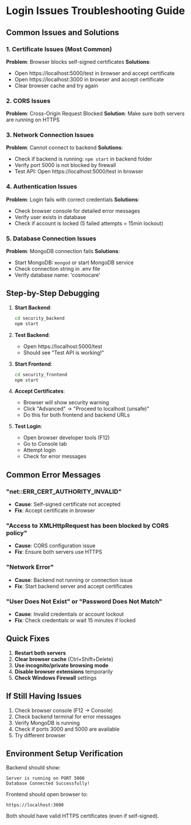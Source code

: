 # Login Issues Troubleshooting Guide

## Common Issues and Solutions

### 1. Certificate Issues (Most Common)
**Problem**: Browser blocks self-signed certificates
**Solutions**:
- Open https://localhost:5000/test in browser and accept certificate
- Open https://localhost:3000 in browser and accept certificate
- Clear browser cache and try again

### 2. CORS Issues
**Problem**: Cross-Origin Request Blocked
**Solution**: Make sure both servers are running on HTTPS

### 3. Network Connection Issues
**Problem**: Cannot connect to backend
**Solutions**:
- Check if backend is running: `npm start` in backend folder
- Verify port 5000 is not blocked by firewall
- Test API: Open https://localhost:5000/test in browser

### 4. Authentication Issues
**Problem**: Login fails with correct credentials
**Solutions**:
- Check browser console for detailed error messages
- Verify user exists in database
- Check if account is locked (5 failed attempts = 15min lockout)

### 5. Database Connection Issues
**Problem**: MongoDB connection fails
**Solutions**:
- Start MongoDB: `mongod` or start MongoDB service
- Check connection string in .env file
- Verify database name: 'cosmocare'

## Step-by-Step Debugging

1. **Start Backend**:
   ```bash
   cd security_backend
   npm start
   ```

2. **Test Backend**:
   - Open https://localhost:5000/test
   - Should see "Test API is working!"

3. **Start Frontend**:
   ```bash
   cd security_frontend
   npm start
   ```

4. **Accept Certificates**:
   - Browser will show security warning
   - Click "Advanced" → "Proceed to localhost (unsafe)"
   - Do this for both frontend and backend URLs

5. **Test Login**:
   - Open browser developer tools (F12)
   - Go to Console tab
   - Attempt login
   - Check for error messages

## Common Error Messages

### "net::ERR_CERT_AUTHORITY_INVALID"
- **Cause**: Self-signed certificate not accepted
- **Fix**: Accept certificate in browser

### "Access to XMLHttpRequest has been blocked by CORS policy"
- **Cause**: CORS configuration issue
- **Fix**: Ensure both servers use HTTPS

### "Network Error"
- **Cause**: Backend not running or connection issue
- **Fix**: Start backend server and accept certificates

### "User Does Not Exist" or "Password Does Not Match"
- **Cause**: Invalid credentials or account lockout
- **Fix**: Check credentials or wait 15 minutes if locked

## Quick Fixes

1. **Restart both servers**
2. **Clear browser cache** (Ctrl+Shift+Delete)
3. **Use incognito/private browsing mode**
4. **Disable browser extensions** temporarily
5. **Check Windows Firewall** settings

## If Still Having Issues

1. Check browser console (F12 → Console)
2. Check backend terminal for error messages
3. Verify MongoDB is running
4. Check if ports 3000 and 5000 are available
5. Try different browser

## Environment Setup Verification

Backend should show:
```
Server is running on PORT 5000
Database Connected Successfully!
```

Frontend should open browser to:
```
https://localhost:3000
```

Both should have valid HTTPS certificates (even if self-signed).
